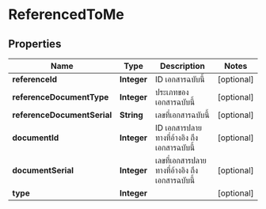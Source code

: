 

# ReferencedToMe

## Properties

Name | Type | Description | Notes
------------ | ------------- | ------------- | -------------
**referenceId** | **Integer** | ID เอกสารฉบับนี้ |  [optional]
**referenceDocumentType** | **Integer** | ประเภทของเอกสารฉบับนี้ |  [optional]
**referenceDocumentSerial** | **String** | เลขที่เอกสารฉบับนี้ |  [optional]
**documentId** | **Integer** | ID เอกสารปลายทางที่อ้างอิง ถึง เอกสารฉบับนี้ |  [optional]
**documentSerial** | **Integer** | เลขที่เอกสารปลายทางที่อ้างอิง ถึง เอกสารฉบับนี้ |  [optional]
**type** | **Integer** |  |  [optional]



